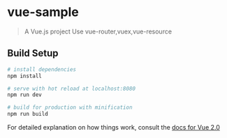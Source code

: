 # vue-sample

> A Vue.js project 
> Use vue-router,vuex,vue-resource 

## Build Setup

``` bash
# install dependencies
npm install

# serve with hot reload at localhost:8080
npm run dev

# build for production with minification
npm run build
```

For detailed explanation on how things work, consult the [docs for Vue 2.0](https://vuefe.cn)